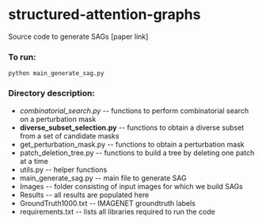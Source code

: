 # structured-attention-graphs
Source code to generate SAGs [paper link]

### To run:
`python main_generate_sag.py`

### Directory description:
- *combinatorial_search.py* -- functions to perform combinatorial search on a perturbation mask
- **diverse_subset_selection.py** -- functions to obtain a diverse subset from a set of candidate masks
- get_perturbation_mask.py -- functions to obtain a perturbation mask
- patch_deletion_tree.py -- functions to build a tree by deleting one patch at a time
- utils.py -- helper functions
- main_generate_sag.py -- main file to generate SAG
- Images -- folder consisting of input images for which we build SAGs
- Results -- all results are populated here
- GroundTruth1000.txt -- IMAGENET groundtruth labels
- requirements.txt -- lists all libraries required to run the code 
